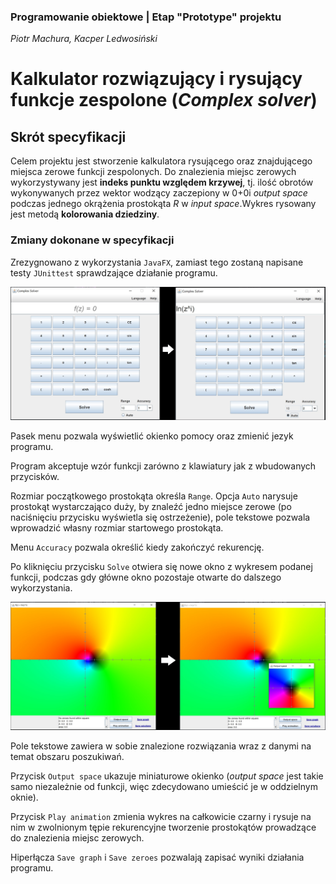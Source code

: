 ### Programowanie obiektowe | Etap "Prototype" projektu

_Piotr Machura, Kacper Ledwosiński_

# Kalkulator rozwiązujący i rysujący funkcje zespolone (***Complex solver***)
## Skrót specyfikacji

Celem projektu jest stworzenie kalkulatora rysującego oraz znajdującego miejsca zerowe funkcji zespolonych. Do znalezienia miejsc zerowych wykorzystywany jest **indeks punktu względem krzywej**, tj. ilość obrotów wykonywanych przez wektor wodzący zaczepiony w 0+0i *output space* podczas jednego okrążenia prostokąta $R$ w *input space*.Wykres rysowany jest  metodą **kolorowania dziedziny**.

### Zmiany dokonane w specyfikacji

Zrezygnowano z wykorzystania `JavaFX`, zamiast tego zostaną napisane testy `JUnittest` sprawdzające działanie programu.

<img src="gui1.jpg" alt="calc_main" width="600"/>

Pasek menu pozwala wyświetlić okienko pomocy oraz zmienić jezyk programu.

Program akceptuje wzór funkcji zarówno z klawiatury jak z wbudowanych przycisków.

Rozmiar początkowego prostokąta określa `Range`. Opcja `Auto` narysuje prostokąt wystarczająco duży, by znaleźć jedno miejsce zerowe (po naciśnięciu przycisku wyświetla się ostrzeżenie), pole tekstowe pozwala wprowadzić własny rozmiar startowego prostokąta.

Menu `Accuracy` pozwala określić kiedy zakończyć rekurencję.

Po kliknięciu przycisku `Solve` otwiera się nowe okno z wykresem podanej funkcji, podczas gdy główne okno pozostaje otwarte do dalszego wykorzystania.

<img src="gui2.jpg" alt="calc_main" width="600"/>

Pole tekstowe zawiera w sobie znalezione rozwiązania wraz z danymi na temat obszaru poszukiwań.

Przycisk `Output space` ukazuje miniaturowe okienko (*output space* jest takie samo niezależnie od funkcji, więc zdecydowano umieścić je w oddzielnym oknie).

Przycisk `Play animation` zmienia wykres na całkowicie czarny i rysuje na nim w zwolnionym tępie rekurencyjne tworzenie prostokątów prowadzące do znalezienia miejsc zerowych.

Hiperłącza `Save graph` i `Save zeroes` pozwalają zapisać wyniki działania programu.


